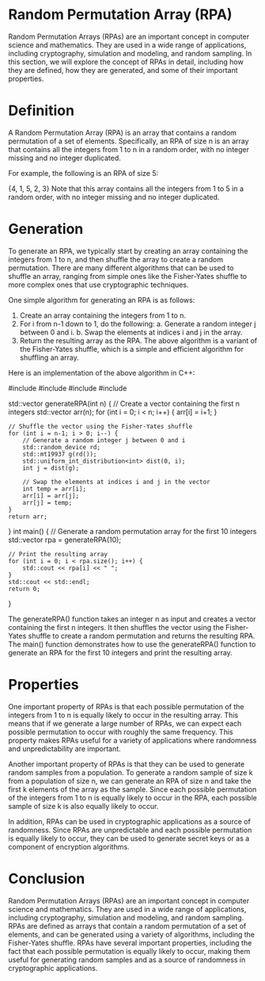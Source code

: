 # Random Permutation Array (RPA)

Random Permutation Arrays (RPAs) are an important concept in computer science and mathematics. They are used in a wide range of applications, including cryptography, simulation and modeling, and random sampling. In this section, we will explore the concept of RPAs in detail, including how they are defined, how they are generated, and some of their important properties.

# Definition

A Random Permutation Array (RPA) is an array that contains a random permutation of a set of elements. Specifically, an RPA of size n is an array that contains all the integers from 1 to n in a random order, with no integer missing and no integer duplicated.

For example, the following is an RPA of size 5:

{4, 1, 5, 2, 3}
Note that this array contains all the integers from 1 to 5 in a random order, with no integer missing and no integer duplicated.

# Generation

To generate an RPA, we typically start by creating an array containing the integers from 1 to n, and then shuffle the array to create a random permutation. There are many different algorithms that can be used to shuffle an array, ranging from simple ones like the Fisher-Yates shuffle to more complex ones that use cryptographic techniques.

One simple algorithm for generating an RPA is as follows:

1. Create an array containing the integers from 1 to n.
2. For i from n-1 down to 1, do the following:
   a. Generate a random integer j between 0 and i.
   b. Swap the elements at indices i and j in the array.
3. Return the resulting array as the RPA.
The above algorithm is a variant of the Fisher-Yates shuffle, which is a simple and efficient algorithm for shuffling an array.

Here is an implementation of the above algorithm in C++:

#include <iostream>
#include <vector>
#include <algorithm>
#include <random>

std::vector<int> generateRPA(int n) {
    // Create a vector containing the first n integers
    std::vector<int> arr(n);
    for (int i = 0; i < n; i++) {
        arr[i] = i+1;
    }
    
    // Shuffle the vector using the Fisher-Yates shuffle
    for (int i = n-1; i > 0; i--) {
        // Generate a random integer j between 0 and i
        std::random_device rd;
        std::mt19937 g(rd());
        std::uniform_int_distribution<int> dist(0, i);
        int j = dist(g);
        
        // Swap the elements at indices i and j in the vector
        int temp = arr[i];
        arr[i] = arr[j];
        arr[j] = temp;
    }
    return arr;
}
int main() {
    // Generate a random permutation array for the first 10 integers
    std::vector<int> rpa = generateRPA(10);
    
    // Print the resulting array
    for (int i = 0; i < rpa.size(); i++) {
        std::cout << rpa[i] << " ";
    }
    std::cout << std::endl;
    return 0;
}

The generateRPA() function takes an integer n as input and creates a vector containing the first n integers. It then shuffles the vector using the Fisher-Yates shuffle to create a random permutation and returns the resulting RPA. The main() function demonstrates how to use the generateRPA() function to generate an RPA for the first 10 integers and print the resulting array.
                          
# Properties

One important property of RPAs is that each possible permutation of the integers from 1 to n is equally likely to occur in the resulting array. This means that if we generate a large number of RPAs, we can expect each possible permutation to occur with roughly the same frequency. This property makes RPAs useful for a variety of applications where randomness and unpredictability are important.

Another important property of RPAs is that they can be used to generate random samples from a population. To generate a random sample of size k from a population of size n, we can generate an RPA of size n and take the first k elements of the array as the sample. Since each possible permutation of the integers from 1 to n is equally likely to occur in the RPA, each possible sample of size k is also equally likely to occur.

In addition, RPAs can be used in cryptographic applications as a source of randomness. Since RPAs are unpredictable and each possible permutation is equally likely to occur, they can be used to generate secret keys or as a component of encryption algorithms.

# Conclusion

Random Permutation Arrays (RPAs) are an important concept in computer science and mathematics. They are used in a wide range of applications, including cryptography, simulation and modeling, and random sampling. RPAs are defined as arrays that contain a random permutation of a set of elements, and can be generated using a variety of algorithms, including the Fisher-Yates shuffle. RPAs have several important properties, including the fact that each possible permutation is equally likely to occur, making them useful for generating random samples and as a source of randomness in cryptographic applications.
                          
